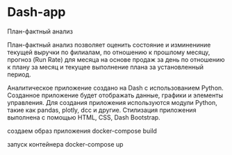 # Dash-app
План-фактный анализ 

План-фактный анализ позволяет оценить состояние и изминениние текущей выручки по филиалам, по отношению к прошлому месяцу, прогноз (Run Rate) для месяца на основе продаж за день по отношению к плану за месяц и текущее выполнение плана за установленный период.

Аналитическое приложение создано на Dash с использованием Python.
Созданное приложение будет отображать данные, графики и элементы управления.
Для создания приложения используются модули Python, такие как pandas, plotly, dcc и другие.
Стилизация приложения выполнена с помощью HTML, CSS, Dash Bootstrap.

создаем образ приложения
docker-compose build 

запуск контейнера
docker-compose up 

